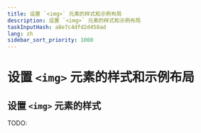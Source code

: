 ```yaml
---
title: 设置 `<img>` 元素的样式和示例布局
description: 设置 `<img>` 元素的样式和示例布局
taskInputHash: a8e7c4dfd2d458ad
lang: zh
sidebar_sort_priority: 1000
---
```

# 设置 `<img>` 元素的样式和示例布局

## 设置 `<img>` 元素的样式

TODO:
